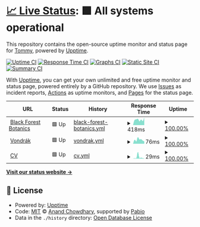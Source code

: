 # [📈 Live Status](https://dreamalligator.github.io/monitoring): <!--live status--> **🟩 All systems operational**

This repository contains the open-source uptime monitor and status page for [Tommy](https://dreamalligator.github.io/monitoring), powered by [Upptime](https://github.com/upptime/upptime).

[![Uptime CI](https://github.com/dreamalligator/monitoring/workflows/Uptime%20CI/badge.svg)](https://github.com/dreamalligator/monitoring/actions?query=workflow%3A%22Uptime+CI%22)
[![Response Time CI](https://github.com/dreamalligator/monitoring/workflows/Response%20Time%20CI/badge.svg)](https://github.com/dreamalligator/monitoring/actions?query=workflow%3A%22Response+Time+CI%22)
[![Graphs CI](https://github.com/dreamalligator/monitoring/workflows/Graphs%20CI/badge.svg)](https://github.com/dreamalligator/monitoring/actions?query=workflow%3A%22Graphs+CI%22)
[![Static Site CI](https://github.com/dreamalligator/monitoring/workflows/Static%20Site%20CI/badge.svg)](https://github.com/dreamalligator/monitoring/actions?query=workflow%3A%22Static+Site+CI%22)
[![Summary CI](https://github.com/dreamalligator/monitoring/workflows/Summary%20CI/badge.svg)](https://github.com/dreamalligator/monitoring/actions?query=workflow%3A%22Summary+CI%22)

With [Upptime](https://upptime.js.org), you can get your own unlimited and free uptime monitor and status page, powered entirely by a GitHub repository. We use [Issues](https://github.com/dreamalligator/monitoring/issues) as incident reports, [Actions](https://github.com/dreamalligator/monitoring/actions) as uptime monitors, and [Pages](https://dreamalligator.github.io/monitoring) for the status page.

<!--start: status pages-->
<!-- This summary is generated by Upptime (https://github.com/upptime/upptime) -->
<!-- Do not edit this manually, your changes will be overwritten -->
<!-- prettier-ignore -->
| URL | Status | History | Response Time | Uptime |
| --- | ------ | ------- | ------------- | ------ |
| <img alt="" src="https://icons.duckduckgo.com/ip3/blackforestbotanics.com.ico" height="13"> [Black Forest Botanics](https://blackforestbotanics.com/) | 🟩 Up | [black-forest-botanics.yml](https://github.com/dreamalligator/monitoring/commits/HEAD/history/black-forest-botanics.yml) | <details><summary><img alt="Response time graph" src="./graphs/black-forest-botanics/response-time-week.png" height="20"> 418ms</summary><br><a href="https://dreamalligator.github.io/monitoring/history/black-forest-botanics"><img alt="Response time 436" src="https://img.shields.io/endpoint?url=https%3A%2F%2Fraw.githubusercontent.com%2Fdreamalligator%2Fmonitoring%2FHEAD%2Fapi%2Fblack-forest-botanics%2Fresponse-time.json"></a><br><a href="https://dreamalligator.github.io/monitoring/history/black-forest-botanics"><img alt="24-hour response time 333" src="https://img.shields.io/endpoint?url=https%3A%2F%2Fraw.githubusercontent.com%2Fdreamalligator%2Fmonitoring%2FHEAD%2Fapi%2Fblack-forest-botanics%2Fresponse-time-day.json"></a><br><a href="https://dreamalligator.github.io/monitoring/history/black-forest-botanics"><img alt="7-day response time 418" src="https://img.shields.io/endpoint?url=https%3A%2F%2Fraw.githubusercontent.com%2Fdreamalligator%2Fmonitoring%2FHEAD%2Fapi%2Fblack-forest-botanics%2Fresponse-time-week.json"></a><br><a href="https://dreamalligator.github.io/monitoring/history/black-forest-botanics"><img alt="30-day response time 417" src="https://img.shields.io/endpoint?url=https%3A%2F%2Fraw.githubusercontent.com%2Fdreamalligator%2Fmonitoring%2FHEAD%2Fapi%2Fblack-forest-botanics%2Fresponse-time-month.json"></a><br><a href="https://dreamalligator.github.io/monitoring/history/black-forest-botanics"><img alt="1-year response time 436" src="https://img.shields.io/endpoint?url=https%3A%2F%2Fraw.githubusercontent.com%2Fdreamalligator%2Fmonitoring%2FHEAD%2Fapi%2Fblack-forest-botanics%2Fresponse-time-year.json"></a></details> | <details><summary><a href="https://dreamalligator.github.io/monitoring/history/black-forest-botanics">100.00%</a></summary><a href="https://dreamalligator.github.io/monitoring/history/black-forest-botanics"><img alt="All-time uptime 99.99%" src="https://img.shields.io/endpoint?url=https%3A%2F%2Fraw.githubusercontent.com%2Fdreamalligator%2Fmonitoring%2FHEAD%2Fapi%2Fblack-forest-botanics%2Fuptime.json"></a><br><a href="https://dreamalligator.github.io/monitoring/history/black-forest-botanics"><img alt="24-hour uptime 100.00%" src="https://img.shields.io/endpoint?url=https%3A%2F%2Fraw.githubusercontent.com%2Fdreamalligator%2Fmonitoring%2FHEAD%2Fapi%2Fblack-forest-botanics%2Fuptime-day.json"></a><br><a href="https://dreamalligator.github.io/monitoring/history/black-forest-botanics"><img alt="7-day uptime 100.00%" src="https://img.shields.io/endpoint?url=https%3A%2F%2Fraw.githubusercontent.com%2Fdreamalligator%2Fmonitoring%2FHEAD%2Fapi%2Fblack-forest-botanics%2Fuptime-week.json"></a><br><a href="https://dreamalligator.github.io/monitoring/history/black-forest-botanics"><img alt="30-day uptime 100.00%" src="https://img.shields.io/endpoint?url=https%3A%2F%2Fraw.githubusercontent.com%2Fdreamalligator%2Fmonitoring%2FHEAD%2Fapi%2Fblack-forest-botanics%2Fuptime-month.json"></a><br><a href="https://dreamalligator.github.io/monitoring/history/black-forest-botanics"><img alt="1-year uptime 99.99%" src="https://img.shields.io/endpoint?url=https%3A%2F%2Fraw.githubusercontent.com%2Fdreamalligator%2Fmonitoring%2FHEAD%2Fapi%2Fblack-forest-botanics%2Fuptime-year.json"></a></details>
| <img alt="" src="https://icons.duckduckgo.com/ip3/dreamalligator.github.io.ico" height="13"> [Vondrák](https://dreamalligator.github.io/vondrak/) | 🟩 Up | [vondrak.yml](https://github.com/dreamalligator/monitoring/commits/HEAD/history/vondrak.yml) | <details><summary><img alt="Response time graph" src="./graphs/vondrak/response-time-week.png" height="20"> 76ms</summary><br><a href="https://dreamalligator.github.io/monitoring/history/vondrak"><img alt="Response time 89" src="https://img.shields.io/endpoint?url=https%3A%2F%2Fraw.githubusercontent.com%2Fdreamalligator%2Fmonitoring%2FHEAD%2Fapi%2Fvondrak%2Fresponse-time.json"></a><br><a href="https://dreamalligator.github.io/monitoring/history/vondrak"><img alt="24-hour response time 104" src="https://img.shields.io/endpoint?url=https%3A%2F%2Fraw.githubusercontent.com%2Fdreamalligator%2Fmonitoring%2FHEAD%2Fapi%2Fvondrak%2Fresponse-time-day.json"></a><br><a href="https://dreamalligator.github.io/monitoring/history/vondrak"><img alt="7-day response time 76" src="https://img.shields.io/endpoint?url=https%3A%2F%2Fraw.githubusercontent.com%2Fdreamalligator%2Fmonitoring%2FHEAD%2Fapi%2Fvondrak%2Fresponse-time-week.json"></a><br><a href="https://dreamalligator.github.io/monitoring/history/vondrak"><img alt="30-day response time 89" src="https://img.shields.io/endpoint?url=https%3A%2F%2Fraw.githubusercontent.com%2Fdreamalligator%2Fmonitoring%2FHEAD%2Fapi%2Fvondrak%2Fresponse-time-month.json"></a><br><a href="https://dreamalligator.github.io/monitoring/history/vondrak"><img alt="1-year response time 89" src="https://img.shields.io/endpoint?url=https%3A%2F%2Fraw.githubusercontent.com%2Fdreamalligator%2Fmonitoring%2FHEAD%2Fapi%2Fvondrak%2Fresponse-time-year.json"></a></details> | <details><summary><a href="https://dreamalligator.github.io/monitoring/history/vondrak">100.00%</a></summary><a href="https://dreamalligator.github.io/monitoring/history/vondrak"><img alt="All-time uptime 100.00%" src="https://img.shields.io/endpoint?url=https%3A%2F%2Fraw.githubusercontent.com%2Fdreamalligator%2Fmonitoring%2FHEAD%2Fapi%2Fvondrak%2Fuptime.json"></a><br><a href="https://dreamalligator.github.io/monitoring/history/vondrak"><img alt="24-hour uptime 100.00%" src="https://img.shields.io/endpoint?url=https%3A%2F%2Fraw.githubusercontent.com%2Fdreamalligator%2Fmonitoring%2FHEAD%2Fapi%2Fvondrak%2Fuptime-day.json"></a><br><a href="https://dreamalligator.github.io/monitoring/history/vondrak"><img alt="7-day uptime 100.00%" src="https://img.shields.io/endpoint?url=https%3A%2F%2Fraw.githubusercontent.com%2Fdreamalligator%2Fmonitoring%2FHEAD%2Fapi%2Fvondrak%2Fuptime-week.json"></a><br><a href="https://dreamalligator.github.io/monitoring/history/vondrak"><img alt="30-day uptime 100.00%" src="https://img.shields.io/endpoint?url=https%3A%2F%2Fraw.githubusercontent.com%2Fdreamalligator%2Fmonitoring%2FHEAD%2Fapi%2Fvondrak%2Fuptime-month.json"></a><br><a href="https://dreamalligator.github.io/monitoring/history/vondrak"><img alt="1-year uptime 100.00%" src="https://img.shields.io/endpoint?url=https%3A%2F%2Fraw.githubusercontent.com%2Fdreamalligator%2Fmonitoring%2FHEAD%2Fapi%2Fvondrak%2Fuptime-year.json"></a></details>
| <img alt="" src="https://icons.duckduckgo.com/ip3/dreamalligator.github.io.ico" height="13"> [CV](https://dreamalligator.github.io/cv/) | 🟩 Up | [cv.yml](https://github.com/dreamalligator/monitoring/commits/HEAD/history/cv.yml) | <details><summary><img alt="Response time graph" src="./graphs/cv/response-time-week.png" height="20"> 29ms</summary><br><a href="https://dreamalligator.github.io/monitoring/history/cv"><img alt="Response time 38" src="https://img.shields.io/endpoint?url=https%3A%2F%2Fraw.githubusercontent.com%2Fdreamalligator%2Fmonitoring%2FHEAD%2Fapi%2Fcv%2Fresponse-time.json"></a><br><a href="https://dreamalligator.github.io/monitoring/history/cv"><img alt="24-hour response time 36" src="https://img.shields.io/endpoint?url=https%3A%2F%2Fraw.githubusercontent.com%2Fdreamalligator%2Fmonitoring%2FHEAD%2Fapi%2Fcv%2Fresponse-time-day.json"></a><br><a href="https://dreamalligator.github.io/monitoring/history/cv"><img alt="7-day response time 29" src="https://img.shields.io/endpoint?url=https%3A%2F%2Fraw.githubusercontent.com%2Fdreamalligator%2Fmonitoring%2FHEAD%2Fapi%2Fcv%2Fresponse-time-week.json"></a><br><a href="https://dreamalligator.github.io/monitoring/history/cv"><img alt="30-day response time 33" src="https://img.shields.io/endpoint?url=https%3A%2F%2Fraw.githubusercontent.com%2Fdreamalligator%2Fmonitoring%2FHEAD%2Fapi%2Fcv%2Fresponse-time-month.json"></a><br><a href="https://dreamalligator.github.io/monitoring/history/cv"><img alt="1-year response time 38" src="https://img.shields.io/endpoint?url=https%3A%2F%2Fraw.githubusercontent.com%2Fdreamalligator%2Fmonitoring%2FHEAD%2Fapi%2Fcv%2Fresponse-time-year.json"></a></details> | <details><summary><a href="https://dreamalligator.github.io/monitoring/history/cv">100.00%</a></summary><a href="https://dreamalligator.github.io/monitoring/history/cv"><img alt="All-time uptime 100.00%" src="https://img.shields.io/endpoint?url=https%3A%2F%2Fraw.githubusercontent.com%2Fdreamalligator%2Fmonitoring%2FHEAD%2Fapi%2Fcv%2Fuptime.json"></a><br><a href="https://dreamalligator.github.io/monitoring/history/cv"><img alt="24-hour uptime 100.00%" src="https://img.shields.io/endpoint?url=https%3A%2F%2Fraw.githubusercontent.com%2Fdreamalligator%2Fmonitoring%2FHEAD%2Fapi%2Fcv%2Fuptime-day.json"></a><br><a href="https://dreamalligator.github.io/monitoring/history/cv"><img alt="7-day uptime 100.00%" src="https://img.shields.io/endpoint?url=https%3A%2F%2Fraw.githubusercontent.com%2Fdreamalligator%2Fmonitoring%2FHEAD%2Fapi%2Fcv%2Fuptime-week.json"></a><br><a href="https://dreamalligator.github.io/monitoring/history/cv"><img alt="30-day uptime 100.00%" src="https://img.shields.io/endpoint?url=https%3A%2F%2Fraw.githubusercontent.com%2Fdreamalligator%2Fmonitoring%2FHEAD%2Fapi%2Fcv%2Fuptime-month.json"></a><br><a href="https://dreamalligator.github.io/monitoring/history/cv"><img alt="1-year uptime 100.00%" src="https://img.shields.io/endpoint?url=https%3A%2F%2Fraw.githubusercontent.com%2Fdreamalligator%2Fmonitoring%2FHEAD%2Fapi%2Fcv%2Fuptime-year.json"></a></details>

<!--end: status pages-->

[**Visit our status website →**](https://dreamalligator.github.io/monitoring)

## 📄 License

- Powered by: [Upptime](https://github.com/upptime/upptime)
- Code: [MIT](./LICENSE) © [Anand Chowdhary](https://anandchowdhary.com), supported by [Pabio](https://pabio.com)
- Data in the `./history` directory: [Open Database License](https://opendatacommons.org/licenses/odbl/1-0/)
